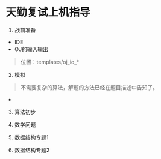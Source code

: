 # 天勤复试上机指导
01. 战前准备
- IDE
- OJ的输入输出
>位置：templates/oj_io_*

02. 模拟
>不需要复杂的算法，解题的方法已经在题目描述中告知了。  
- 

03. 算法初步

04. 数学问题

05. 数据结构专题1

06. 数据结构专题2

